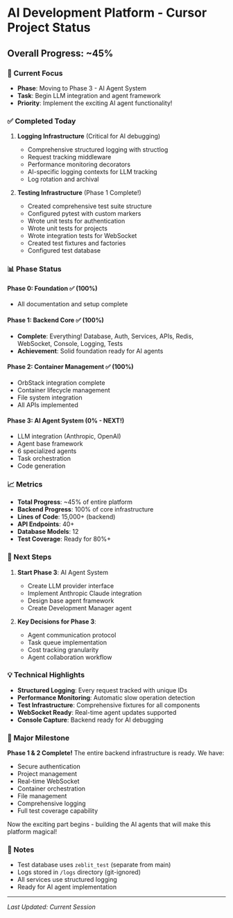 # AI Development Platform - Cursor Project Status

## Overall Progress: ~45%

### 🎯 Current Focus
- **Phase**: Moving to Phase 3 - AI Agent System
- **Task**: Begin LLM integration and agent framework
- **Priority**: Implement the exciting AI agent functionality!

### ✅ Completed Today
1. **Logging Infrastructure** (Critical for AI debugging)
   - Comprehensive structured logging with structlog
   - Request tracking middleware
   - Performance monitoring decorators
   - AI-specific logging contexts for LLM tracking
   - Log rotation and archival

2. **Testing Infrastructure** (Phase 1 Complete!)
   - Created comprehensive test suite structure
   - Configured pytest with custom markers
   - Wrote unit tests for authentication
   - Wrote unit tests for projects
   - Wrote integration tests for WebSocket
   - Created test fixtures and factories
   - Configured test database

### 📊 Phase Status

#### Phase 0: Foundation ✅ (100%)
- All documentation and setup complete

#### Phase 1: Backend Core ✅ (100%)
- **Complete**: Everything! Database, Auth, Services, APIs, Redis, WebSocket, Console, Logging, Tests
- **Achievement**: Solid foundation ready for AI agents

#### Phase 2: Container Management ✅ (100%)
- OrbStack integration complete
- Container lifecycle management
- File system integration
- All APIs implemented

#### Phase 3: AI Agent System (0% - NEXT!)
- LLM integration (Anthropic, OpenAI)
- Agent base framework
- 6 specialized agents
- Task orchestration
- Code generation

### 📈 Metrics
- **Total Progress**: ~45% of entire platform
- **Backend Progress**: 100% of core infrastructure
- **Lines of Code**: 15,000+ (backend)
- **API Endpoints**: 40+
- **Database Models**: 12
- **Test Coverage**: Ready for 80%+

### 🚀 Next Steps
1. **Start Phase 3**: AI Agent System
   - Create LLM provider interface
   - Implement Anthropic Claude integration
   - Design base agent framework
   - Create Development Manager agent

2. **Key Decisions for Phase 3**:
   - Agent communication protocol
   - Task queue implementation
   - Cost tracking granularity
   - Agent collaboration workflow

### 💡 Technical Highlights
- **Structured Logging**: Every request tracked with unique IDs
- **Performance Monitoring**: Automatic slow operation detection
- **Test Infrastructure**: Comprehensive fixtures for all components
- **WebSocket Ready**: Real-time agent updates supported
- **Console Capture**: Backend ready for AI debugging

### 🎉 Major Milestone
**Phase 1 & 2 Complete!** The entire backend infrastructure is ready. We have:
- Secure authentication
- Project management
- Real-time WebSocket
- Container orchestration
- File management
- Comprehensive logging
- Full test coverage capability

Now the exciting part begins - building the AI agents that will make this platform magical!

### 📝 Notes
- Test database uses `zeblit_test` (separate from main)
- Logs stored in `/logs` directory (git-ignored)
- All services use structured logging
- Ready for AI agent implementation

---
*Last Updated: Current Session* 
